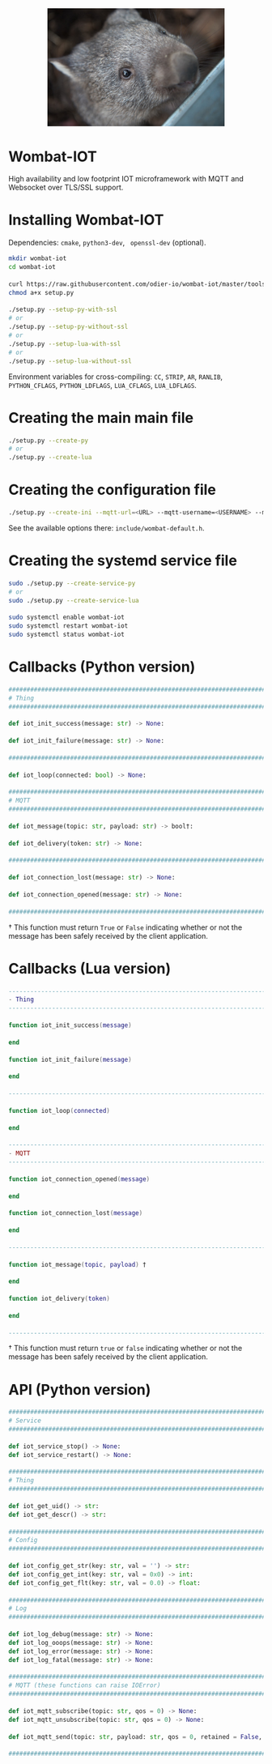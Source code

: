 <div style="text-align: center;">
	<img src="https://raw.githubusercontent.com/odier-io/wombat-iot/master/wombat-iot.jpg" alt="Wombat-IOT" width="350" />
</div>

Wombat-IOT
==========

High availability and low footprint IOT microframework with MQTT and Websocket over TLS/SSL support.

Installing Wombat-IOT
=====================

Dependencies: `cmake`, `python3-dev`, ` openssl-dev` (optional).

```bash
mkdir wombat-iot
cd wombat-iot

curl https://raw.githubusercontent.com/odier-io/wombat-iot/master/tools/setup.py > setup.py
chmod a+x setup.py

./setup.py --setup-py-with-ssl
# or
./setup.py --setup-py-without-ssl
# or
./setup.py --setup-lua-with-ssl
# or
./setup.py --setup-lua-without-ssl
```

Environment variables for cross-compiling: `CC`, `STRIP`, `AR`, `RANLIB`, `PYTHON_CFLAGS`, `PYTHON_LDFLAGS`, `LUA_CFLAGS`, `LUA_LDFLAGS`.

Creating the main main file
===========================

```bash
./setup.py --create-py
# or
./setup.py --create-lua
```

Creating the configuration file
===============================

```bash
./setup.py --create-ini --mqtt-url=<URL> --mqtt-username=<USERNAME> --mqtt-password=<PASSWORD>
```

See the available options there: `include/wombat-default.h`.

Creating the systemd service file
=================================

```bash
sudo ./setup.py --create-service-py
# or
sudo ./setup.py --create-service-lua

sudo systemctl enable wombat-iot
sudo systemctl restart wombat-iot
sudo systemctl status wombat-iot
```

Callbacks (Python version)
==========================

```python
#############################################################################
# Thing                                                                     #
#############################################################################

def iot_init_success(message: str) -> None:

def iot_init_failure(message: str) -> None:

#############################################################################

def iot_loop(connected: bool) -> None:

#############################################################################
# MQTT                                                                      #
#############################################################################

def iot_message(topic: str, payload: str) -> bool†:

def iot_delivery(token: str) -> None:

#############################################################################

def iot_connection_lost(message: str) -> None:

def iot_connection_opened(message: str) -> None:

#############################################################################
```

† This function must return `True` or `False` indicating whether or not the message has been safely received by the client application.

Callbacks (Lua version)
=======================

```lua
-----------------------------------------------------------------------------
- Thing                                                                     -
-----------------------------------------------------------------------------

function iot_init_success(message)

end

function iot_init_failure(message)

end

-----------------------------------------------------------------------------

function iot_loop(connected)

end

-----------------------------------------------------------------------------
- MQTT                                                                      -
-----------------------------------------------------------------------------

function iot_connection_opened(message)

end

function iot_connection_lost(message)

end

------------------------------------------------------------------------------------------------------------------------

function iot_message(topic, payload) †

end

function iot_delivery(token)

end

------------------------------------------------------------------------------------------------------------------------

```

† This function must return `true` or `false` indicating whether or not the message has been safely received by the client application.

API (Python version)
====================

```python
#############################################################################
# Service                                                                   #
#############################################################################

def iot_service_stop() -> None:
def iot_service_restart() -> None:

#############################################################################
# Thing                                                                     #
#############################################################################

def iot_get_uid() -> str:
def iot_get_descr() -> str:

#############################################################################
# Config                                                                    #
#############################################################################

def iot_config_get_str(key: str, val = '') -> str:
def iot_config_get_int(key: str, val = 0x0) -> int:
def iot_config_get_flt(key: str, val = 0.0) -> float:

#############################################################################
# Log                                                                       #
#############################################################################

def iot_log_debug(message: str) -> None:
def iot_log_ooops(message: str) -> None:
def iot_log_error(message: str) -> None:
def iot_log_fatal(message: str) -> None:

#############################################################################
# MQTT (these functions can raise IOError)                                  #
#############################################################################

def iot_mqtt_subscribe(topic: str, qos = 0) -> None:
def iot_mqtt_unsubscribe(topic: str, qos = 0) -> None:

def iot_mqtt_send(topic: str, payload: str, qos = 0, retained = False, success_callback = None, failure_callback = None) -> None:

#############################################################################
```
